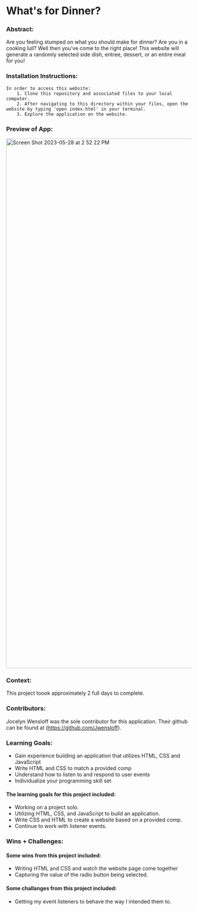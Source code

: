 # What's for Dinner?

### Abstract:

Are you feeling stumped on what you should make for dinner? Are you in a cooking lull? Well then you've come to the right place! This website will generate a randomly selected side dish, entree, dessert, or an entire meal for you!

### Installation Instructions:

    In order to access this website:
        1. Clone this repository and associated files to your local computer.
        2. After navigating to this directory within your files, open the website by typing 'open index.html' in your terminal.
        3. Explore the application on the website.

### Preview of App:

[//]: <>
<img width="1438" alt="Screen Shot 2023-05-28 at 2 52 22 PM" src="https://github.com/Jwensloff/practice/assets/61986277/613cd304-12a1-4e45-ae1c-b476e63884c0">

### Context:

This project toook approximately 2 full days to complete.

### Contributors:

Jocelyn Wensloff was the sole contributor for this application. Their github can be found at
(https://github.com/Jwensloff).

### Learning Goals:

- Gain experience building an application that utilizes HTML, CSS and JavaScript
- Write HTML and CSS to match a provided comp
- Understand how to listen to and respond to user events
- Individualize your programming skill set

#### The learning goals for this project included:

- Working on a project solo.
- Utilizing HTML, CSS, and JavaScript to build an application.
- Write CSS and HTML to create a website based on a provided comp.
- Continue to work with listener events.

### Wins + Challenges:

#### Some wins from this project included:

- Writing HTML and CSS and watch the website page come together
- Capturing the value of the radio button being selected.

#### Some challanges from this project included:

- Getting my event listeners to behave the way I intended them to.
